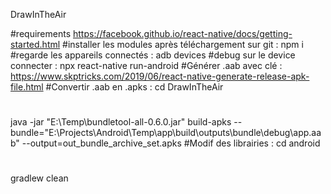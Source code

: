 DrawInTheAir

#requirements
https://facebook.github.io/react-native/docs/getting-started.html
#installer les modules après téléchargement sur git :
npm i
#regarde les appareils connectés :
adb devices
#debug sur le device connecter :
npx react-native run-android
#Générer .aab avec clé :
https://www.skptricks.com/2019/06/react-native-generate-release-apk-file.html
#Convertir .aab en .apks :
 cd DrawInTheAir 
# 
 java -jar "E:\Temp\bundletool-all-0.6.0.jar" build-apks --bundle="E:\Projects\Android\Temp\app\build\outputs\bundle\debug\app.aab" --output=out_bundle_archive_set.apks
#Modif des librairies :
 cd android 
# 
gradlew clean
